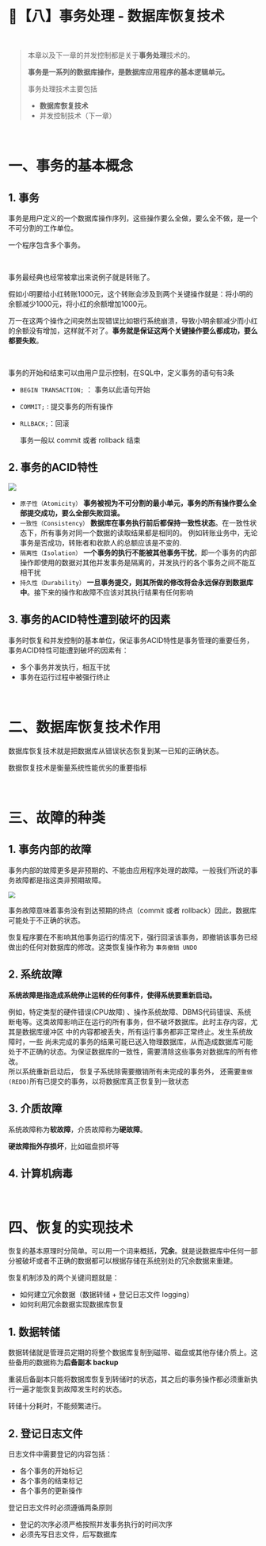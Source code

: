 # 🛒【八】事务处理 - 数据库恢复技术

<br>

> 本章以及下一章的并发控制都是关于**事务处理**技术的。
>
> **事务是一系列的数据库操作，是数据库应用程序的基本逻辑单元。**
>
> 事务处理技术主要包括
>
> - **数据库恢复技术**
> - 并发控制技术（下一章）

<br>

# 一、事务的基本概念

## 1. 事务

事务是用户定义的一个数据库操作序列，这些操作要么全做，要么全不做，是一个不可分割的工作单位。

一个程序包含多个事务。

<br>

事务最经典也经常被拿出来说例子就是转账了。

假如小明要给小红转账1000元，这个转账会涉及到两个关键操作就是：将小明的余额减少1000元，将小红的余额增加1000元。

万一在这两个操作之间突然出现错误比如银行系统崩溃，导致小明余额减少而小红的余额没有增加，这样就不对了。**事务就是保证这两个关键操作要么都成功，要么都要失败**。

<br>

事务的开始和结束可以由用户显示控制，在SQL中，定义事务的语句有3条

- `BEGIN TRANSACTION;` ： 事务以此语句开始

- `COMMIT;` : 提交事务的所有操作

- `RLLBACK;`：回滚

  事务一般以 commit 或者 rollback 结束

## 2. 事务的ACID特性

![](https://gitee.com/veal98/images/raw/master/img/20200420101415.png)

- `原子性（Atomicity）`
  **事务被视为不可分割的最小单元，事务的所有操作要么全部提交成功，要么全部失败回滚。** 
- `一致性（Consistency）`
  **数据库在事务执行前后都保持一致性状态**。在一致性状态下，所有事务对同一个数据的读取结果都是相同的。
  例如转账业务中，无论事务是否成功，转账者和收款人的总额应该是不变的.
- `隔离性（Isolation）`
  **一个事务的执行不能被其他事务干扰**，即一个事务的内部操作即使用的数据对其他并发事务是隔离的，并发执行的各个事务之间不能互相干扰
- `持久性（Durability）`
  **一旦事务提交，则其所做的修改将会永远保存到数据库中**。接下来的操作和故障不应该对其执行结果有任何影响

## 3. 事务的ACID特性遭到破坏的因素

事务时恢复和并发控制的基本单位，保证事务ACID特性是事务管理的重要任务，事务ACID特性可能遭到破坏的因素有：

- 多个事务并发执行，相互干扰
- 事务在运行过程中被强行终止

<br>

# 二、数据库恢复技术作用

数据库恢复技术就是把数据库从错误状态恢复到某一已知的正确状态。

数据恢复技术是衡量系统性能优劣的重要指标

<br>

# 三、故障的种类

## 1. 事务内部的故障

事务内部的故障更多是非预期的、不能由应用程序处理的故障。一般我们所说的事务故障都是指这类非预期故障。

<img src="https://gitee.com/veal98/images/raw/master/img/20200420103114.png" style="zoom:85%;" />

事务故障意味着事务没有到达预期的终点（commit 或者 rollback）因此，数据库可能处于不正确的状态。

恢复程序要在不影响其他事务运行的情况下，强行回滚该事务，即撤销该事务已经做出的任何对数据库的修改。这类恢复操作称为 `事务撤销 UNDO`

## 2. 系统故障

**系统故障是指造成系统停止运转的任何事件，使得系统要重新启动。**

例如，特定类型的硬件错误(CPU故障) 、操作系统故障、DBMS代码错误、系统断电等。这类故障影响正在运行的所有事务，但不破坏数据库。此时主存内容，尤其是数据库缓冲区 中的内容都被丢失，所有运行事务都非正常终止。发生系统故障时，一些 尚未完成的事务的结果可能已送入物理数据库，从而造成数据库可能处于不正确的状态。为保证数据库的一致性，需要清除这些事务对数据库的所有修改。 
<br>
所以系统重新启动后， 恢复子系统除需要撤销所有未完成的事务外， 还需要`重做(REDO)`所有已提交的事务，以将数据库真正恢复到一致状态

## 3. 介质故障

系统故障称为**软故障**，介质故障称为**硬故障**。

**硬故障指外存损坏**，比如磁盘损坏等

## 4. 计算机病毒

<br>

# 四、恢复的实现技术

恢复的基本原理时分简单。可以用一个词来概括，**冗余**。就是说数据库中任何一部分被破坏或者不正确的数据都可以根据存储在系统别处的冗余数据来重建。

恢复机制涉及的两个关键问题就是：

- 如何建立冗余数据（数据转储 + 登记日志文件 logging）
- 如何利用冗余数据实现数据库恢复

## 1. 数据转储

数据转储就是管理员定期的将整个数据库复制到磁带、磁盘或其他存储介质上。这些备用的数据称为**后备副本 backup**

重装后备副本只能将数据库恢复到转储时的状态，其之后的事务操作都必须重新执行一遍才能恢复到故障发生时的状态。

转储十分耗时，不能频繁进行。

## 2. 登记日志文件

日志文件中需要登记的内容包括：

- 各个事务的开始标记
- 各个事务的结束标记
- 各个事务的更新操作

登记日志文件时必须遵循两条原则

- 登记的次序必须严格按照并发事务执行的时间次序
- 必须先写日志文件，后写数据库